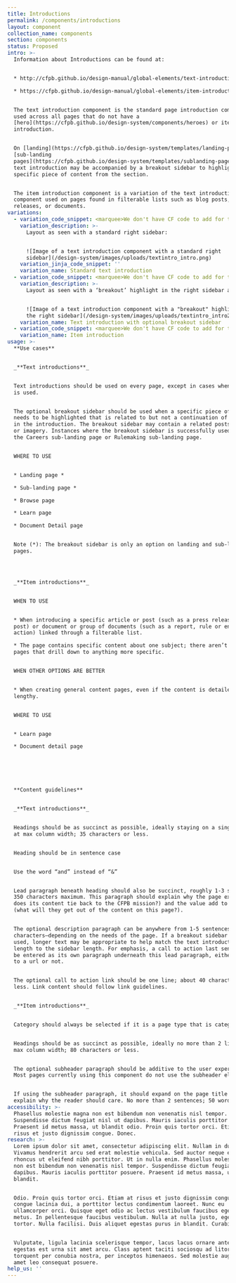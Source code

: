 ```yaml
---
title: Introductions
permalink: /components/introductions
layout: component
collection_name: components
section: components
status: Proposed
intro: >-
  Information about Introductions can be found at:


  * http://cfpb.github.io/design-manual/global-elements/text-introductions.html

  * https://cfpb.github.io/design-manual/global-elements/item-introduction.html


  The text introduction component is the standard page introduction component
  used across all pages that do not have a
  [hero](https://cfpb.github.io/design-system/components/heroes) or item
  introduction.


  On [landing](https://cfpb.github.io/design-system/templates/landing-pages) or
  [sub-landing
  pages](https://cfpb.github.io/design-system/templates/sublanding-pages), the
  text introduction may be accompanied by a breakout sidebar to highlight a
  specific piece of content from the section.


  The item introduction component is a variation of the text introduction
  component used on pages found in filterable lists such as blog posts, press
  releases, or documents.
variations:
  - variation_code_snippet: <marquee>We don't have CF code to add for this.</marquee>
    variation_description: >-
      Layout as seen with a standard right sidebar:


      ![Image of a text introduction component with a standard right
      sidebar](/design-system/images/uploads/textintro_intro.png)
    variation_jinja_code_snippet: ''
    variation_name: Standard text introduction
  - variation_code_snippet: <marquee>We don't have CF code to add for this.</marquee>
    variation_description: >-
      Layout as seen with a ‘breakout’ highlight in the right sidebar area:


      ![Image of a text introduction component with a "breakout" highlight in
      the right sidebar](/design-system/images/uploads/textintro_intro2.png)
    variation_name: Text introduction with optional breakout sidebar
  - variation_code_snippet: <marquee>We don't have CF code to add for this.</marquee>
    variation_name: Item introduction
usage: >-
  **Use cases**


  _**Text introductions**_


  Text introductions should be used on every page, except in cases when a hero
  is used.


  The optional breakout sidebar should be used when a specific piece of content
  needs to be highlighted that is related to but not a continuation of content
  in the introduction. The breakout sidebar may contain a related posts element
  or imagery. Instances where the breakout sidebar is successfully used include
  the Careers sub-landing page or Rulemaking sub-landing page.


  WHERE TO USE


  * Landing page *

  * Sub-landing page *

  * Browse page

  * Learn page

  * Document Detail page


  Note (*): The breakout sidebar is only an option on landing and sub-landing
  pages.




  _**Item introductions**_


  WHEN TO USE


  * When introducing a specific article or post (such as a press release or blog
  post) or document or group of documents (such as a report, rule or enforcement
  action) linked through a filterable list.

  * The page contains specific content about one subject; there aren’t any child
  pages that drill down to anything more specific.


  WHEN OTHER OPTIONS ARE BETTER


  * When creating general content pages, even if the content is detailed or
  lengthy.


  WHERE TO USE


  * Learn page

  * Document detail page






  **Content guidelines**


  _**Text introductions**_


  Headings should be as succinct as possible, ideally staying on a single line
  at max column width; 35 characters or less.


  Heading should be in sentence case


  Use the word “and” instead of “&”


  Lead paragraph beneath heading should also be succinct, roughly 1-3 sentences;
  350 characters maximum. This paragraph should explain why the page exists (how
  does its content tie back to the CFPB mission?) and the value add to the user
  (what will they get out of the content on this page?).


  The optional description paragraph can be anywhere from 1-5 sentences–100-800
  characters–depending on the needs of the page. If a breakout sidebar is being
  used, longer text may be appropriate to help match the text introduction
  length to the sidebar length. For emphasis, a call to action last sentence can
  be entered as its own paragraph underneath this lead paragraph, either linked
  to a url or not.


  The optional call to action link should be one line; about 40 characters or
  less. Link content should follow link guidelines.


  _**Item introductions**_


  Category should always be selected if it is a page type that is categorized.


  Headings should be as succinct as possible, ideally no more than 2 lines at
  max column width; 80 characters or less.


  The optional subheader paragraph should be additive to the user experience.
  Most pages currently using this component do not use the subheader element.


  If using the subheader paragraph, it should expand on the page title and help
  explain why the reader should care. No more than 2 sentences; 50 words.
accessibility: >-
  Phasellus molestie magna non est bibendum non venenatis nisl tempor.
  Suspendisse dictum feugiat nisl ut dapibus. Mauris iaculis porttitor posuere.
  Praesent id metus massa, ut blandit odio. Proin quis tortor orci. Etiam at
  risus et justo dignissim congue. Donec.
research: >-
  Lorem ipsum dolor sit amet, consectetur adipiscing elit. Nullam in dui mauris.
  Vivamus hendrerit arcu sed erat molestie vehicula. Sed auctor neque eu tellus
  rhoncus ut eleifend nibh porttitor. Ut in nulla enim. Phasellus molestie magna
  non est bibendum non venenatis nisl tempor. Suspendisse dictum feugiat nisl ut
  dapibus. Mauris iaculis porttitor posuere. Praesent id metus massa, ut
  blandit.


  Odio. Proin quis tortor orci. Etiam at risus et justo dignissim congue. Donec
  congue lacinia dui, a porttitor lectus condimentum laoreet. Nunc eu
  ullamcorper orci. Quisque eget odio ac lectus vestibulum faucibus eget in
  metus. In pellentesque faucibus vestibulum. Nulla at nulla justo, eget luctus
  tortor. Nulla facilisi. Duis aliquet egestas purus in blandit. Curabitur.


  Vulputate, ligula lacinia scelerisque tempor, lacus lacus ornare ante, ac
  egestas est urna sit amet arcu. Class aptent taciti sociosqu ad litora
  torquent per conubia nostra, per inceptos himenaeos. Sed molestie augue sit
  amet leo consequat posuere.
help_us: ''
---
```


